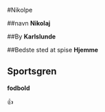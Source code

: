 #Nikolpe  

##navn
__Nikolaj__

##By
__Karlslunde__

##Bedste sted at spise 
__Hjemme__

## Sportsgren
__fodbold__

:+1:
